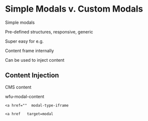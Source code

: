 # Simple Modals v. Custom Modals

Simple modals

Pre-defined structures, responsive, generic&#x20;

Super easy for e.g.&#x20;

Content frame internally

Can be used to inject content&#x20;



## Content Injection&#x20;

CMS content&#x20;





wfu-modal-content&#x20;



```
<a href=""  modal-type-iframe
```





```
<a href   target=modal 
```

